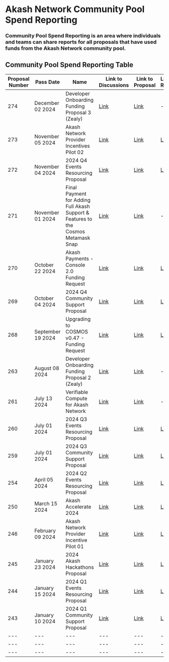 

# Akash Network Community Pool Spend Reporting


### Community Pool Spend Reporting is an area where individuals and teams can share reports for all proposals that have used funds from the Akash Network community pool.

## Community Pool Spend Reporting Table
| Proposal Number | Pass Date | Name | Link to Discussions | Link to Proposal | Link to Report |
| --- | --- | --- | --- | --- | --- |
| 274 | December 02 2024 | Developer Onboarding Funding Proposal 3 (Zealy) | [Link](https://github.com/orgs/akash-network/discussions/728) | [Link](https://www.mintscan.io/akash/proposals/274) | --- |
| 273 | November 05 2024 | Akash Network Provider Incentives Pilot 02 | [Link](https://github.com/orgs/akash-network/discussions/696) | [Link](https://www.mintscan.io/akash/proposals/273) | [Link](https://lookerstudio.google.com/u/1/reporting/198bc72a-7925-4980-a542-74f782847858/page/BIUND) |
| 272 | November 04 2024 | 2024 Q4 Events Resourcing Proposal | [Link](https://github.com/orgs/akash-network/discussions/380) | [Link](https://www.mintscan.io/akash/proposals/272) | [Link](https://lookerstudio.google.com/u/1/reporting/96c38594-7ec4-4a4f-9128-3feaf3b82ac8/page/BIUND) |
| 271 | November 01 2024 | Final Payment for Adding Full Akash Support & Features to the Cosmos Metamask Snap | [Link](https://github.com/orgs/akash-network/discussions/247) | [Link](https://www.mintscan.io/akash/proposals/271) | --- |
| 270 | October 22 2024 | Akash Payments - Console 2.0 Funding Request | [Link](https://github.com/orgs/akash-network/discussions/688) | [Link](https://www.mintscan.io/akash/proposals/270) | [Link](https://lookerstudio.google.com/u/1/reporting/180bd7f4-e9b6-47a4-a187-9dc8e8a118a6/page/BIUND) |
| 269 | October 04 2024 | 2024 Q4 Community Support Proposal | [Link](https://github.com/orgs/akash-network/discussions/394) | [Link](https://www.mintscan.io/akash/proposals/269) | [Link](https://lookerstudio.google.com/u/1/reporting/f12da20a-b5bf-4f80-8a45-ff8861a1473e/page/BIUND) |
| 268 | September 19 2024 | Upgrading to COSMOS v0.47 - Funding Request | [Link](https://github.com/orgs/akash-network/discussions/673) | [Link](https://www.mintscan.io/akash/proposals/268) | [Link](https://lookerstudio.google.com/u/1/reporting/00771978-f51c-41d5-a5a5-3562563158cc/page/BIUND) |
| 263 | August 08 2024 | Developer Onboarding Funding Proposal 2 (Zealy) | [Link](https://github.com/orgs/akash-network/discussions/633) | [Link](https://www.mintscan.io/akash/proposals/263) | --- |
| 261 | July 13 2024 | Verifiable Compute for Akash Network | [Link](https://github.com/orgs/akash-network/discussions/614) | [Link](https://www.mintscan.io/akash/proposals/261) | --- |
| 260 | July 01 2024 | 2024 Q3 Events Resourcing Proposal | [Link](https://github.com/orgs/akash-network/discussions/380) | [Link](https://www.mintscan.io/akash/proposals/260) | [Link](https://lookerstudio.google.com/u/1/reporting/96c38594-7ec4-4a4f-9128-3feaf3b82ac8/page/BIUND) |
| 259 | July 01 2024 | 2024 Q3 Community Support Proposal | [Link](https://github.com/orgs/akash-network/discussions/394) | [Link](https://www.mintscan.io/akash/proposals/259) | [Link](https://lookerstudio.google.com/u/1/reporting/f12da20a-b5bf-4f80-8a45-ff8861a1473e/page/BIUND) |
| 254 | April 05 2024 | 2024 Q2 Events Resourcing Proposal | [Link](https://github.com/orgs/akash-network/discussions/380) | [Link](https://www.mintscan.io/akash/proposals/254) | [Link](https://lookerstudio.google.com/u/1/reporting/96c38594-7ec4-4a4f-9128-3feaf3b82ac8/page/BIUND) |
| 250 | March 15 2024 | Akash Accelerate 2024 | [Link](https://github.com/orgs/akash-network/discussions/499) | [Link](https://www.mintscan.io/akash/proposals/250) | [Link](https://lookerstudio.google.com/u/1/reporting/b321bc26-970e-4f1a-9863-3200164b0cee/page/BIUND) |
| 246 | February 09 2024 | Akash Network Provider Incentive Pilot 01 | [Link](https://github.com/orgs/akash-network/discussions/448) | [Link](https://www.mintscan.io/akash/proposals/246) | [Link](https://lookerstudio.google.com/u/1/reporting/f2f8fe80-97cd-45cd-bbd0-17826eab5ae5/page/BIUND) |
| 245 | January 23 2024 | 2024 Akash Hackathons Proposal | [Link](https://github.com/orgs/akash-network/discussions/415) | [Link](https://www.mintscan.io/akash/proposals/245) | [Link](https://lookerstudio.google.com/u/1/reporting/1e3e46db-6452-4f4d-9239-d780c5231ceb/page/BIUND) |
| 244 | January 15 2024 | 2024 Q1 Events Resourcing Proposal | [Link](https://github.com/orgs/akash-network/discussions/380) | [Link](https://www.mintscan.io/akash/proposals/244) | [Link](https://lookerstudio.google.com/u/1/reporting/96c38594-7ec4-4a4f-9128-3feaf3b82ac8/page/BIUND) |
| 243 | January 10 2024 | 2024 Q1 Community Support Proposal | [Link](https://github.com/orgs/akash-network/discussions/394) | [Link](https://www.mintscan.io/akash/proposals/243) | [Link](https://lookerstudio.google.com/u/1/reporting/f12da20a-b5bf-4f80-8a45-ff8861a1473e/page/BIUND) |
| --- | --- | --- | --- | --- | --- |
| --- | --- | --- | --- | --- | --- |
| --- | --- | --- | --- | --- | --- |


